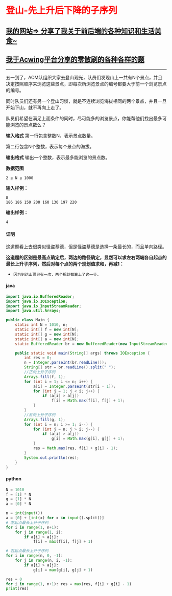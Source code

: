 # <font color='red'>登山-先上升后下降的子序列</font>

## [我的网站=> 分享了我关于前后端的各种知识和生活美食~](https://www.fanxy.cloud)

## [我于Acwing平台分享的零散刷的各种各样的题](https://www.acwing.com/blog/content/33005/) 


----------


五一到了，ACM队组织大家去登山观光，队员们发现山上一共有N个景点，并且决定按照顺序来浏览这些景点，即每次所浏览景点的编号都要大于前一个浏览景点的编号。

同时队员们还有另一个登山习惯，就是不连续浏览海拔相同的两个景点，并且一旦开始下山，就不再向上走了。

队员们希望在满足上面条件的同时，尽可能多的浏览景点，你能帮他们找出最多可能浏览的景点数么？

**输入格式**
第一行包含整数N，表示景点数量。

第二行包含N个整数，表示每个景点的海拔。

**输出格式**
输出一个整数，表示最多能浏览的景点数。

**数据范围**

```
2 ≤ N ≤ 1000
```

**输入样例：**


```
8
186 186 150 200 160 130 197 220
```

**输出样例：**

```
4
```


#### 证明

这道题看上去很类似怪盗基德，但是怪盗基德是选择一条最长的，而且单向路径。

**这道题的区别是最高点确定后，两边的路径确定，显然可以求左右两端各自起点的最长上升子序列，然后对每个点的两个规划值求和，再减1：**

* `因为到达山顶只有一次，两个规划都算上了这一步。`


#### java
```java
import java.io.BufferedReader;
import java.io.IOException;
import java.io.InputStreamReader;
import java.util.Arrays;

public class Main {
    static int N = 1010, n;
    static int[] f = new int[N];
    static int[] g = new int[N];
    static int[] a = new int[N];
    static BufferedReader br = new BufferedReader(new InputStreamReader(System.in));

    public static void main(String[] args) throws IOException {
        int res = 0;
        n = Integer.parseInt(br.readLine());
        String[] str = br.readLine().split(" ");
        //正向上升子序列
        Arrays.fill(f, 1);
        for (int i = 1; i <= n; i++) {
            a[i] = Integer.parseInt(str[i - 1]);
            for (int j = 1; j < i; j++) {
                if (a[i] > a[j])
                    f[i] = Math.max(f[i], f[j] + 1);
            }
        }
        //反向上升子序列
        Arrays.fill(g, 1);
        for (int i = n; i >= 1; i--) {
            for (int j = n; j > i; j--) {
                if (a[i] > a[j])
                    g[i] = Math.max(g[i], g[j] + 1);
            }
            res = Math.max(res, f[i] + g[i] - 1);
        }
        System.out.println(res);
    }
}
```

#### python

```python
N = 1010
f = [1] * N
g = [1] * N
a = [0] * N

n = int(input())
a = [0] + [int(x) for x in input().split()]
# 左起点最长上升子序列
for i in range(1, n+1):
    for j in range(1, i):
        if a[i] > a[j]:
            f[i] = max(f[i], f[j] + 1)

# 右起点最长上升子序列
for i in range(n, 0, -1):
    for j in range(n, i, -1):
        if a[i] > a[j]:
            g[i] = max(g[i], g[j] + 1)

res = 0
for i in range(1, n+1): res = max(res, f[i] + g[i] - 1)
print(res)
        
```